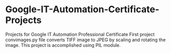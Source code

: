 # Google-IT-Automation-Certificate-Projects
Projects for Google IT Automation Professional Certificate
First project convimages.py file converts TIFF image to JPEG by scaling and rotating the image. This project is accomplished using PIL module. 
